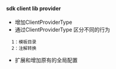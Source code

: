 #### sdk client lib provider

- 增加ClientProviderType
- 通过ClientProviderType 区分不同的行为

```
  1：模板目录
  2：注解转换
```

- 扩展和增加原有的全局配置